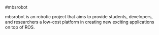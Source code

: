 #mbsrobot

mbsrobot is an robotic project that aims to provide students, developers, and researchers a low-cost platform in creating new exciting applications on top of ROS.

